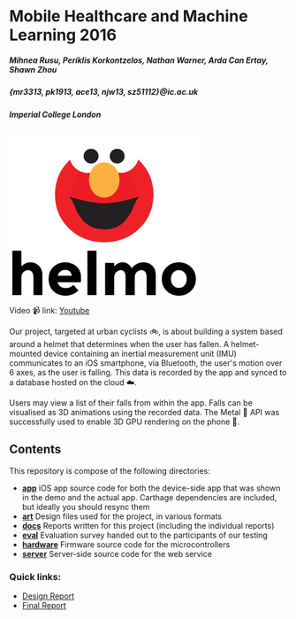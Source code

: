 # Mobile Healthcare and Machine Learning 2016

##### Mihnea Rusu, Periklis Korkontzelos, Nathan Warner, Arda Can Ertay, Shawn Zhou
##### {mr3313, pk1913, ace13, njw13, sz51112}@ic.ac.uk
##### *Imperial College London*

[![helmo logo](art/png/helmo-logo-lowercase.png "Helmo Video")][youtube_link]

Video :video_camera: link: [Youtube][youtube_link]

Our project, targeted at urban cyclists :bike:, is about building a system based around a helmet that determines when the user has fallen. A helmet-mounted device containing an inertial measurement unit (IMU) communicates to an iOS smartphone, via Bluetooth, the user's motion over 6 axes, as the user is falling. This data is recorded by the app and synced to a database hosted on the cloud :cloud:. 

Users may view a list of their falls from within the app. Falls can be visualised as 3D animations using the recorded data. The Metal :metal: API was successfully used to enable 3D GPU rendering on the phone :iphone:.

## Contents

This repository is compose of the following directories:
  - **[app](app)** iOS app source code for both the device-side app that was shown in the demo and the actual app. Carthage dependencies are included, but ideally you should resync them
  - **[art](art)** Design files used for the project, in various formats
  - **[docs](docs)** Reports written for this project (including the individual reports)
  - **[eval](eval)** Evaluation survey handed out to the participants of our testing
  - **[hardware](hardware)** Firmware source code for the microcontrollers
  - **[server](server)** Server-side source code for the web service

### Quick links:
  - [Design Report](docs/helmo-design-report.pdf)
  - [Final Report](docs/helmo-final-report.pdf)


[youtube_link]: https://www.youtube.com/watch?v=dQw4w9WgXcQ
